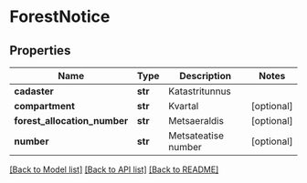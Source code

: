 # ForestNotice

## Properties
Name | Type | Description | Notes
------------ | ------------- | ------------- | -------------
**cadaster** | **str** | Katastritunnus | 
**compartment** | **str** | Kvartal | [optional] 
**forest_allocation_number** | **str** | Metsaeraldis | [optional] 
**number** | **str** | Metsateatise number | [optional] 

[[Back to Model list]](../README.md#documentation-for-models) [[Back to API list]](../README.md#documentation-for-api-endpoints) [[Back to README]](../README.md)


